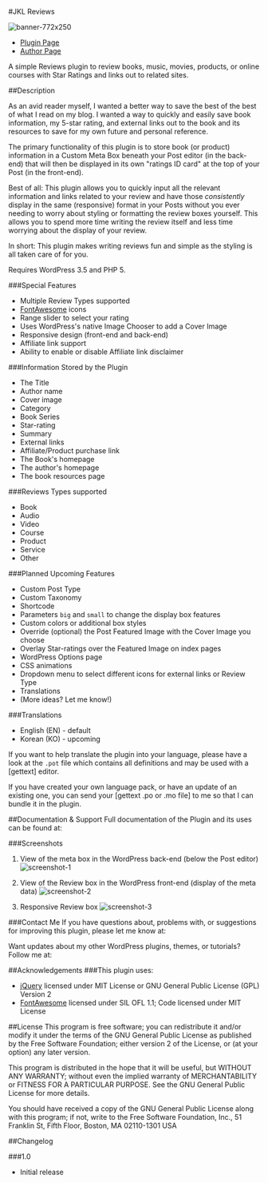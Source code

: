 #JKL Reviews

![banner-772x250](https://cloud.githubusercontent.com/assets/6644259/4505723/85143264-4af9-11e4-899f-2612b4027574.jpg)

* [Plugin Page](http://example.com/)
* [Author Page](http://www.aaronsnowberger.com/)

A simple Reviews plugin to review books, music, movies, products, or online courses with Star Ratings and links out to related sites.

##Description

As an avid reader myself, I wanted a better way to save the best of the best of what I read on my blog. I wanted a way to quickly and easily save book information, my 5-star rating, and external links out to the book and its resources to save for my own future and personal reference.

The primary functionality of this plugin is to store book (or product) information in a Custom Meta Box beneath your Post editor (in the back-end) that will then be displayed in its own "ratings ID card" at the top of your Post (in the front-end). 

Best of all: This plugin allows you to quickly input all the relevant information and links related to your review and have those *consistently* display in the same (responsive) format in your Posts without you ever needing to worry about styling 
or formatting the review boxes yourself. This allows you to spend more time writing the review itself and less time worrying about the display of your review.

In short: This plugin makes writing reviews fun and simple as the styling is all 
taken care of for you.

Requires WordPress 3.5 and PHP 5.

###Special Features
* Multiple Review Types supported
* [FontAwesome](http://fortawesome.github.io/Font-Awesome/) icons
* Range slider to select your rating
* Uses WordPress's native Image Chooser to add a Cover Image
* Responsive design (front-end and back-end)
* Affiliate link support
* Ability to enable or disable Affiliate link disclaimer

###Information Stored by the Plugin 
* The Title
* Author name
* Cover image
* Category
* Book Series
* Star-rating
* Summary
* External links
 * Affiliate/Product purchase link
 * The Book's homepage
 * The author's homepage
 * The book resources page 

###Reviews Types supported 
* Book
* Audio
* Video
* Course
* Product
* Service
* Other

###Planned Upcoming Features
* Custom Post Type
* Custom Taxonomy
* Shortcode
* Parameters `big` and `small` to change the display box features
* Custom colors or additional box styles
* Override (optional) the Post Featured Image with the Cover Image you choose
* Overlay Star-ratings over the Featured Image on index pages
* WordPress Options page
* CSS animations
* Dropdown menu to select different icons for external links or Review Type
* Translations
* (More ideas? Let me know!)

###Translations
* English (EN) - default
* Korean (KO) - upcoming

If you want to help translate the plugin into your language, please have a look at the `.pot` file which contains all definitions and may be used with a [gettext] editor.

If you have created your own language pack, or have an update of an existing one, you can send your [gettext .po or .mo file] to me so that I can bundle it in the plugin.


##Documentation & Support
Full documentation of the Plugin and its uses can be found at: 

###Screenshots
1. View of the meta box in the WordPress back-end (below the Post editor)
![screenshot-1](https://cloud.githubusercontent.com/assets/6644259/4514616/ee23f930-4b7e-11e4-87bc-ca3359feffc3.png)

2. View of the Review box in the WordPress front-end (display of the meta data)
![screenshot-2](https://cloud.githubusercontent.com/assets/6644259/4516768/a54917a2-4c07-11e4-9c15-17e7ebdc5b68.png)

3. Responsive Review box
![screenshot-3](https://cloud.githubusercontent.com/assets/6644259/4516776/135d3264-4c08-11e4-87d5-5b7587865ed2.png)

###Contact Me
If you have questions about, problems with, or suggestions for improving this plugin, please let me know at:

Want updates about my other WordPress plugins, themes, or tutorials? Follow me at:

##Acknowledgements 
###This plugin uses:
* [jQuery](http://jquery.com/) licensed under MIT License or GNU General Public License (GPL) Version 2
* [FontAwesome](http://fortawesome.github.io/Font-Awesome/) licensed under SIL OFL 1.1; Code licensed under MIT License

##License
This program is free software; you can redistribute it and/or modify it under the terms 
of the GNU General Public License as published by the Free Software Foundation; either 
version 2 of the License, or (at your option) any later version.

This program is distributed in the hope that it will be useful, but WITHOUT ANY 
WARRANTY; without even the implied warranty of MERCHANTABILITY or FITNESS FOR A 
PARTICULAR PURPOSE. See the GNU General Public License for more details.

You should have received a copy of the GNU General Public License along with this 
program; if not, write to the Free Software Foundation, Inc., 51 Franklin St, Fifth 
Floor, Boston, MA 02110-1301 USA

##Changelog

###1.0
* Initial release
